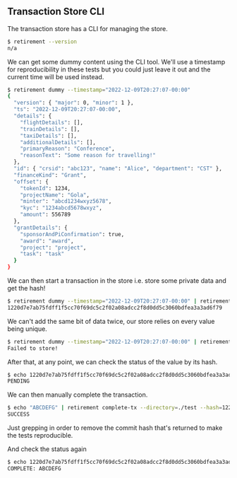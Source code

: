 Transaction Store CLI
---------------------

The transaction store has a CLI for managing the store. 

```sh
$ retirement --version
n/a
```

We can get some dummy content using the CLI tool. We'll use a timestamp for reproducibility
in these tests but you could just leave it out and the current time will be used instead.

```sh
$ retirement dummy --timestamp="2022-12-09T20:27:07-00:00"
{
  "version": { "major": 0, "minor": 1 },
  "ts": "2022-12-09T20:27:07-00:00",
  "details": {
    "flightDetails": [],
    "trainDetails": [],
    "taxiDetails": [],
    "additionalDetails": [],
    "primaryReason": "Conference",
    "reasonText": "Some reason for travelling!"
  },
  "id": { "crsid": "abc123", "name": "Alice", "department": "CST" },
  "financeKind": "Grant",
  "offset": {
    "tokenId": 1234,
    "projectName": "Gola",
    "minter": "abcd1234wxyz5678",
    "kyc": "1234abcd5678wxyz",
    "amount": 556789
  },
  "grantDetails": {
    "sponsorAndPiConfirmation": true,
    "award": "award",
    "project": "project",
    "task": "task"
  }
}
```

We can then start a transaction in the store i.e. store some private data and get the hash!

```sh
$ retirement dummy --timestamp="2022-12-09T20:27:07-00:00" | retirement begin-tx --directory=./test 
1220d7e7ab75fdff1f5cc70f69dc5c2f02a08adcc2f8d0dd5c3060bdfea3a3ad6f79
```

We can't add the same bit of data twice, our store relies on every value being unique.

```sh
$ retirement dummy --timestamp="2022-12-09T20:27:07-00:00" | retirement begin-tx --directory=./test 
Failed to store!
```

After that, at any point, we can check the status of the value by its hash.

```sh
$ echo 1220d7e7ab75fdff1f5cc70f69dc5c2f02a08adcc2f8d0dd5c3060bdfea3a3ad6f79 | retirement check-tx --directory=./test
PENDING
```

We can then manually complete the transaction.

```sh
$ echo "ABCDEFG" | retirement complete-tx --directory=./test --hash=1220d7e7ab75fdff1f5cc70f69dc5c2f02a08adcc2f8d0dd5c3060bdfea3a3ad6f79 | grep -o SUCCESS
SUCCESS
```

Just grepping in order to remove the commit hash that's returned to make the tests reproducible.

And check the status again

```sh
$ echo 1220d7e7ab75fdff1f5cc70f69dc5c2f02a08adcc2f8d0dd5c3060bdfea3a3ad6f79 | retirement check-tx --directory=./test
COMPLETE: ABCDEFG
```
